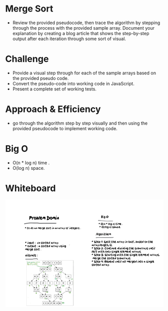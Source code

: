 # Merge Sort
 * Review the provided pseudocode, then trace the algorithm by stepping through the process with the provided sample array. Document your explanation by creating a blog article that shows the step-by-step output after each iteration through some sort of visual.

# Challenge
 * Provide a visual step through for each of the sample arrays based on the provided pseudo code.
 * Convert the pseudo-code into working code in JavaScript.
 * Present a complete set of working tests.

# Approach & Efficiency
 * go through the algorithm step by step visually and then using the provided pseudocode to implement working code.
 
# Big O
 * O(n * log n) time .
 * O(log n) space.

# Whiteboard

<img src = "./merge.png">